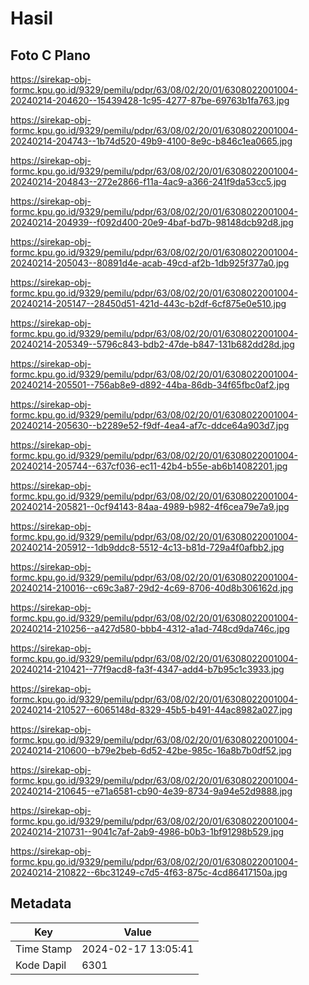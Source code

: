 # Hasil

## Foto C Plano

https://sirekap-obj-formc.kpu.go.id/9329/pemilu/pdpr/63/08/02/20/01/6308022001004-20240214-204620--15439428-1c95-4277-87be-69763b1fa763.jpg

https://sirekap-obj-formc.kpu.go.id/9329/pemilu/pdpr/63/08/02/20/01/6308022001004-20240214-204743--1b74d520-49b9-4100-8e9c-b846c1ea0665.jpg

https://sirekap-obj-formc.kpu.go.id/9329/pemilu/pdpr/63/08/02/20/01/6308022001004-20240214-204843--272e2866-f11a-4ac9-a366-241f9da53cc5.jpg

https://sirekap-obj-formc.kpu.go.id/9329/pemilu/pdpr/63/08/02/20/01/6308022001004-20240214-204939--f092d400-20e9-4baf-bd7b-98148dcb92d8.jpg

https://sirekap-obj-formc.kpu.go.id/9329/pemilu/pdpr/63/08/02/20/01/6308022001004-20240214-205043--80891d4e-acab-49cd-af2b-1db925f377a0.jpg

https://sirekap-obj-formc.kpu.go.id/9329/pemilu/pdpr/63/08/02/20/01/6308022001004-20240214-205147--28450d51-421d-443c-b2df-6cf875e0e510.jpg

https://sirekap-obj-formc.kpu.go.id/9329/pemilu/pdpr/63/08/02/20/01/6308022001004-20240214-205349--5796c843-bdb2-47de-b847-131b682dd28d.jpg

https://sirekap-obj-formc.kpu.go.id/9329/pemilu/pdpr/63/08/02/20/01/6308022001004-20240214-205501--756ab8e9-d892-44ba-86db-34f65fbc0af2.jpg

https://sirekap-obj-formc.kpu.go.id/9329/pemilu/pdpr/63/08/02/20/01/6308022001004-20240214-205630--b2289e52-f9df-4ea4-af7c-ddce64a903d7.jpg

https://sirekap-obj-formc.kpu.go.id/9329/pemilu/pdpr/63/08/02/20/01/6308022001004-20240214-205744--637cf036-ec11-42b4-b55e-ab6b14082201.jpg

https://sirekap-obj-formc.kpu.go.id/9329/pemilu/pdpr/63/08/02/20/01/6308022001004-20240214-205821--0cf94143-84aa-4989-b982-4f6cea79e7a9.jpg

https://sirekap-obj-formc.kpu.go.id/9329/pemilu/pdpr/63/08/02/20/01/6308022001004-20240214-205912--1db9ddc8-5512-4c13-b81d-729a4f0afbb2.jpg

https://sirekap-obj-formc.kpu.go.id/9329/pemilu/pdpr/63/08/02/20/01/6308022001004-20240214-210016--c69c3a87-29d2-4c69-8706-40d8b306162d.jpg

https://sirekap-obj-formc.kpu.go.id/9329/pemilu/pdpr/63/08/02/20/01/6308022001004-20240214-210256--a427d580-bbb4-4312-a1ad-748cd9da746c.jpg

https://sirekap-obj-formc.kpu.go.id/9329/pemilu/pdpr/63/08/02/20/01/6308022001004-20240214-210421--77f9acd8-fa3f-4347-add4-b7b95c1c3933.jpg

https://sirekap-obj-formc.kpu.go.id/9329/pemilu/pdpr/63/08/02/20/01/6308022001004-20240214-210527--6065148d-8329-45b5-b491-44ac8982a027.jpg

https://sirekap-obj-formc.kpu.go.id/9329/pemilu/pdpr/63/08/02/20/01/6308022001004-20240214-210600--b79e2beb-6d52-42be-985c-16a8b7b0df52.jpg

https://sirekap-obj-formc.kpu.go.id/9329/pemilu/pdpr/63/08/02/20/01/6308022001004-20240214-210645--e71a6581-cb90-4e39-8734-9a94e52d9888.jpg

https://sirekap-obj-formc.kpu.go.id/9329/pemilu/pdpr/63/08/02/20/01/6308022001004-20240214-210731--9041c7af-2ab9-4986-b0b3-1bf91298b529.jpg

https://sirekap-obj-formc.kpu.go.id/9329/pemilu/pdpr/63/08/02/20/01/6308022001004-20240214-210822--6bc31249-c7d5-4f63-875c-4cd86417150a.jpg


## Metadata

| Key        | Value               |
| ---------- | ------------------- |
| Time Stamp | 2024-02-17 13:05:41 |
| Kode Dapil | 6301                |




